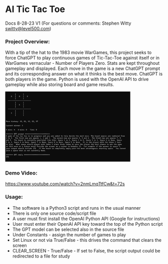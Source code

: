 # AI Tic Tac Toe
Docs 8-28-23 V1 (For questions or comments:  Stephen Witty switty@level500.com)  

### Project Overview:

With a tip of the hat to the 1983 movie WarGames, this project seeks to force ChatGPT to play continuous games of Tic-Tac-Toe against itself or in WarGames vernacular - Number of Players Zero.  Stats are kept throughout gameplay and displayed.  Each move in the game is a new ChatGPT prompt and its corresponding answer on what it thinks is the best move.   ChatGPT is both players in the game.  Python is used with the OpenAI API to drive gameplay while also storing board and game results.

<img src="Pics/AI_Tic_Tac_Toe.png" width="400">

### Demo Video:
https://www.youtube.com/watch?v=2nmLmqTtfCw&t=72s

### Usage:

- The software is a Python3 script and runs in the usual manner
- There is only one source code/script file
- A user must first install the OpenAI Python API (Google for instructions)
- User must enter their OpenAI API key toward the top of the Python script
- The GPT model can be selected also in the source file
- Under Constants - assign the number of games to play
- Set Linux or not via True/False - this drives the command that clears the screen
- CLEAR_SCREEN - True/False - If set to False, the script output could be redirected to a file for study
